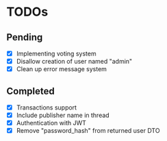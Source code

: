 # TODOs

## Pending
- [X] Implementing voting system
- [X] Disallow creation of user named "admin"
- [X] Clean up error message system

## Completed
- [X] Transactions support
- [X] Include publisher name in thread
- [X] Authentication with JWT
- [X] Remove "password_hash" from returned user DTO
